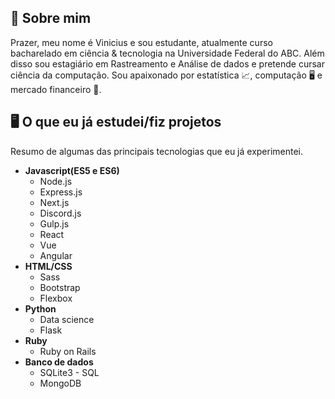 ## 💜 Sobre mim
Prazer, meu nome é Vinicius e sou estudante, atualmente curso bacharelado em ciência & tecnologia na Universidade Federal do ABC. Além disso sou estagiário em Rastreamento e Análise de dados e pretende cursar ciência da computação.
Sou apaixonado por estatística 📈, computação 🖥️ e mercado financeiro 🏦.
## 🖥️ O que eu já estudei/fiz projetos
Resumo de algumas das principais tecnologias que eu já experimentei.

 - **Javascript(ES5 e ES6)**
	 - Node.js
	 - Express.js
	 - Next.js
	 - Discord.js
	 - Gulp.js
	 - React
	 - Vue
	 - Angular
 - **HTML/CSS**
	 - Sass
	 - Bootstrap
	 - Flexbox
 - **Python**
	 - Data science
	 - Flask
 - **Ruby**
	 - Ruby on Rails
- **Banco de dados**
	- SQLite3 - SQL
	- MongoDB
